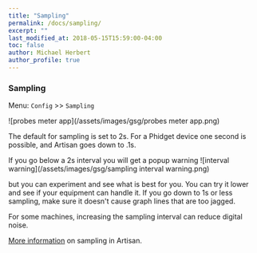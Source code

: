 ```yaml
---
title: "Sampling"
permalink: /docs/sampling/
excerpt: ""
last_modified_at: 2018-05-15T15:59:00-04:00
toc: false
author: Michael Herbert
author_profile: true
---
```


### Sampling

Menu: `Config` >> `Sampling`

![probes meter app](/assets/images/gsg/probes meter app.png)

The default for sampling is set to 2s.  For a Phidget device one second is possible, and Artisan goes down to .1s.  

If you go below a 2s interval you will get a popup warning ![interval warning](/assets/images/gsg/sampling interval warning.png)

but you can experiment and see what is best for you. You can try it lower and see if your equipment can handle it. If you go down to 1s or less sampling,  make sure it doesn't cause graph lines that are too jagged.  

For some machines, increasing the sampling interval can reduce digital noise.

[More information](https://artisan-roasterscope.blogspot.com/2014/01/sampling-interval-smoothing-and-rate-of.html) on sampling in
Artisan.

